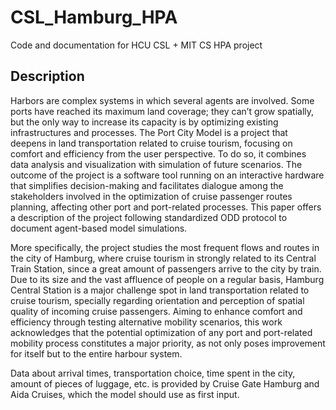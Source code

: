 # CSL_Hamburg_HPA
Code and documentation for HCU CSL + MIT CS HPA project 


## Description

Harbors are complex systems in which several agents are involved. Some ports have reached its maximum land coverage; they can’t grow spatially, but the only way to increase its capacity is by optimizing existing infrastructures and processes. The Port City Model is a project that deepens in land transportation related to cruise tourism, focusing on comfort and efficiency from the user perspective. To do so, it combines data analysis and visualization with simulation of future scenarios. The outcome of the project is a software tool running on an interactive hardware that simplifies decision-making and facilitates dialogue among the stakeholders involved in the optimization of cruise passenger routes planning, affecting other port and port-related processes. This paper offers a description of the project following standardized ODD protocol to document agent-based model simulations.

More specifically, the project studies the most frequent flows and routes in the city of Hamburg, where cruise tourism in strongly related to its Central Train Station, since a great amount of passengers arrive to the city by train. Due to its size and the vast affluence of people on a regular basis, Hamburg Central Station is a major challenge spot in land transportation related to cruise tourism, specially regarding orientation and perception of spatial quality of incoming cruise passengers. Aiming to enhance comfort and efficiency through testing alternative mobility scenarios, this work acknowledges that the potential optimization of any port and port-related mobility process constitutes a major priority, as not only poses improvement for itself but to the entire harbour system.

Data about arrival times, transportation choice, time spent in the city, amount of pieces of luggage, etc. is provided by Cruise Gate Hamburg and Aida Cruises, which the model should use as first input.

